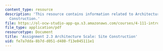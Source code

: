 ```yaml
---
content_type: resource
description: 'This resource contains information related to Architecture Scale: Site
  Construction.'
file: https://ol-ocw-studio-app-qa.s3.amazonaws.com/courses/4-111-introduction-to-architecture-environmental-design-spring-2014/fe7a7dda8b7dd051d480f13e045111e1_MIT4_111S14_Assignment_2.3.pdf
file_type: application/pdf
resourcetype: Document
title: 'Assignment 2.3 Architecture Scale: Site Construction'
uid: fe7a7dda-8b7d-d051-d480-f13e045111e1
---
```

